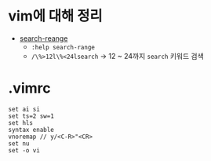 # vim에 대해 정리

- [search-reange](http://vimdoc.sourceforge.net/htmldoc/pattern.html#search-range)
  - `:help search-range`
  - `/\%>12l\%<24lsearch` -> 12 ~ 24까지 `search` 키워드 검색
# .vimrc
```
set ai si
set ts=2 sw=1
set hls
syntax enable
vnoremap // y/<C-R>"<CR>
set nu
set -o vi
```
